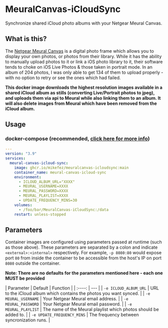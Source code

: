 # MeuralCanvas-iCloudSync
Synchronize shared iCloud photo albums with your Netgear Meural Canvas.

## What is this?
The [Netgear Meural Canvas](https://www.netgear.com/home/digital-art-canvas/) is a digital photo frame which allows you to display your own photos, or photos from their library. While it has the ability to manually upload photos to it or link a iOS photo library to it, their software tends to choke on iOS Live Photos & those taken in portrait mode. In an album of 204 photos, I was only able to get 134 of them to upload properly - with no option to retry or see the ones which had failed.

**This docker image downloads the highest resolution images available in a shared iCloud album as stills (converting Live/Portrait photos to jpeg), and uploads them via api to Meural while also linking them to an album. It will also delete images from Meural which have been removed from the iCloud album.**

## Usage
### docker-compose (recommended, [click here for more info](https://docs.linuxserver.io/general/docker-compose))

```yaml
---
version: "3.9"
services:
  meural-canvas-icloud-sync:
    image: ghcr.io/mikefez/meuralcanvas-icloudsync:main
    container_name: meural-canvas-icloud-sync
    environment:
      - ICLOUD_ALBUM_URL="XXXX"
      - MEURAL_USERNAME=XXXX
      - MEURAL_PASSWORD=XXXX
      - MEURAL_PLAYLIST=XXXX
      - UPDATE_FREQUENCY_MINS=30
    volumes:
      - /foo/bar/MeuralCanvas-iCloudSync:/data
    restart: unless-stopped
```

## Parameters

Container images are configured using parameters passed at runtime (such as those above). These parameters are separated by a colon and indicate `<external>:<internal>` respectively. For example, `-p 8080:80` would expose port `80` from inside the container to be accessible from the host's IP on port `8080` outside the container.

**Note: There are no defaults for the parameters mentioned here - each one MUST be provided**

| Parameter | Default | Function |
| :----: | --- |
| `-e ICLOUD_ALBUM_URL` | URL to the iCloud album which contains the photos you want synced. |
| `-e MEURAL_USERNAME` | Your Netgear Meural email address. |
| `-e MEURAL_PASSWORD` | Your Netgear Meural email password. |
| `-e MEURAL_PLAYLIST` | The name of the Meural playlist which photos should be added to. |
| `-e UPDATE_FREQUENCY_MINS` | The frequency between syncronization runs. |


